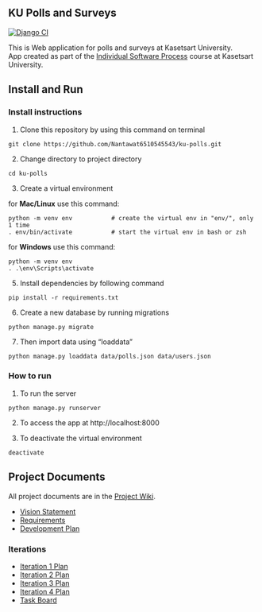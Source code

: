 ## KU Polls and Surveys
[![Django CI](https://github.com/Nantawat6510545543/ku-polls/actions/workflows/django.yml/badge.svg?branch=main)](https://github.com/Nantawat6510545543/ku-polls/actions/workflows/django.yml)

This is Web application for polls and surveys at Kasetsart University.  
App created as part of
the [Individual Software Process](https://cpske.github.io/ISP) course at
Kasetsart University.

## Install and Run

### Install instructions

1. Clone this repository by using this command on terminal

```
git clone https://github.com/Nantawat6510545543/ku-polls.git
```

2. Change directory to project directory

```
cd ku-polls
```

3. Create a virtual environment

for **Mac/Linux** use this command:

```
python -m venv env           # create the virtual env in "env/", only 1 time
. env/bin/activate           # start the virtual env in bash or zsh
```

for **Windows** use this command:

```
python -m venv env
. .\env\Scripts\activate
```

5. Install dependencies by following command

```
pip install -r requirements.txt
```

6. Create a new database by running migrations

```
python manage.py migrate
```

7. Then import data using “loaddata”

```
python manage.py loaddata data/polls.json data/users.json
```

### How to run

1. To run the server

```
python manage.py runserver
```

2. To access the app at http://localhost:8000

3. To deactivate the virtual environment

```
deactivate
```

## Project Documents

All project documents are in the [Project Wiki](../../wiki/Home).

- [Vision Statement](../../wiki/Vision%20Statement)
- [Requirements](../../wiki/Requirements)
- [Development Plan](../../wiki/Development-Plan)

### Iterations
- [Iteration 1 Plan](../../wiki/Iteration-1-Plan)
- [Iteration 2 Plan](../../wiki/Iteration-2-Plan)
- [Iteration 3 Plan](../../wiki/Iteration-3-Plan)
- [Iteration 4 Plan](../../wiki/Iteration-4-Plan)
- [Task Board](../../projects)

[django-tutorial]: TODO-write-the-django-tutorial-URL-here
